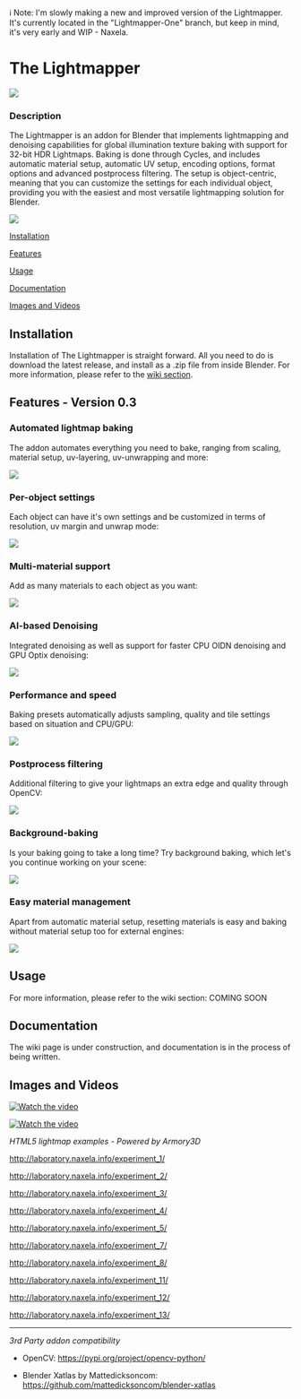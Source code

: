 ℹ Note: I'm slowly making a new and improved version of the Lightmapper. It's currently located in the "Lightmapper-One" branch, but keep in mind, it's very early and WIP - Naxela.
<br>

# The Lightmapper

![](img/a.png)

### Description

The Lightmapper is an addon for Blender that implements lightmapping and denoising capabilities for global illumination texture baking with support for 32-bit HDR Lightmaps. 
Baking is done through Cycles, and includes automatic material setup, automatic UV setup, encoding options, format options and advanced postprocess filtering. The setup is object-centric, meaning that you can customize the settings for each individual object, providing you with the easiest and most versatile lightmapping solution for Blender.

![](img/i.jpg)

[Installation](#Installation)

[Features](#Features)

[Usage](#Usage)

[Documentation](#Documentation)

[Images and Videos](#Images)

## Installation

Installation of The Lightmapper is straight forward. All you need to do is download the latest release, and install as a .zip file from inside Blender. For more information, please refer to the [wiki section](https://github.com/Naxela/The_Lightmapper/wiki/0.-Installing-The-Lightmapper).

## Features - Version 0.3
### Automated lightmap baking

The addon automates everything you need to bake, ranging from scaling, material setup, uv-layering, uv-unwrapping and more:

![](img/d.jpg)

### Per-object settings

Each object can have it's own settings and be customized in terms of resolution, uv margin and unwrap mode:

![](img/j.jpg)

### Multi-material support

Add as many materials to each object as you want:

![](img/b.png)

### AI-based Denoising

Integrated denoising as well as support for faster CPU OIDN denoising and GPU Optix denoising:

![](img/c.jpg)

### Performance and speed

Baking presets automatically adjusts sampling, quality and tile settings based on situation and CPU/GPU:

![](img/e.jpg)

### Postprocess filtering

Additional filtering to give your lightmaps an extra edge and quality through OpenCV:

![](img/f.png)

### Background-baking

Is your baking going to take a long time? Try background baking, which let's you continue working on your scene:

![](img/g.png)

### Easy material management

Apart from automatic material setup, resetting materials is easy and baking without material setup too for external engines:

![](img/h.jpg)

## Usage

For more information, please refer to the wiki section: COMING SOON

## Documentation

The wiki page is under construction, and documentation is in the process of being written.

## Images and Videos

[![Watch the video](img/prev.jpg)](https://www.youtube.com/watch?v=RaWNQrSaymo)

[![Watch the video](img/k.gif)](https://vimeo.com/447551701)

*HTML5 lightmap examples - Powered by Armory3D*

http://laboratory.naxela.info/experiment_1/

http://laboratory.naxela.info/experiment_2/

http://laboratory.naxela.info/experiment_3/

http://laboratory.naxela.info/experiment_4/

http://laboratory.naxela.info/experiment_5/

http://laboratory.naxela.info/experiment_7/

http://laboratory.naxela.info/experiment_8/

http://laboratory.naxela.info/experiment_11/

http://laboratory.naxela.info/experiment_12/

http://laboratory.naxela.info/experiment_13/

----

*3rd Party addon compatibility*

- OpenCV:
https://pypi.org/project/opencv-python/

- Blender Xatlas by Mattedicksoncom:
https://github.com/mattedicksoncom/blender-xatlas

